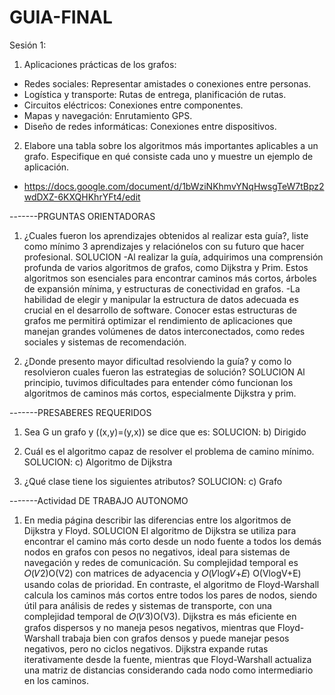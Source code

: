 # GUIA-FINAL

Sesión 1:

1. Aplicaciones prácticas de los grafos:

- Redes sociales: Representar amistades o conexiones entre personas.
- Logística y transporte: Rutas de entrega, planificación de rutas.
- Circuitos eléctricos: Conexiones entre componentes.
- Mapas y navegación: Enrutamiento GPS.
- Diseño de redes informáticas: Conexiones entre dispositivos.
  
2.	Elabore una tabla sobre los algoritmos más importantes aplicables a un grafo. Especifique en qué consiste cada uno y muestre un ejemplo de aplicación.
- https://docs.google.com/document/d/1bWziNKhmvYNqHwsgTeW7tBpz2wdDXZ-6KXQHKhrYFt4/edit

-------PRGUNTAS ORIENTADORAS
1. ¿Cuales fueron los aprendizajes obtenidos al realizar esta guía?, liste como mínimo 3 aprendizajes y relaciónelos con su futuro que hacer profesional.
  SOLUCION
-Al realizar la guía, adquirimos una comprensión profunda de varios algoritmos de grafos, como Dijkstra y Prim. Estos algoritmos son esenciales para encontrar caminos más cortos, árboles de expansión mínima, y estructuras de conectividad en grafos.
-La habilidad de elegir y manipular la estructura de datos adecuada es crucial en el desarrollo de software. Conocer estas estructuras de grafos me permitirá optimizar el rendimiento de aplicaciones que manejan grandes volúmenes de datos interconectados, como redes sociales y sistemas de recomendación.

2. ¿Donde presento mayor dificultad resolviendo la guía? y como lo resolvieron cuales fueron las
estrategias de solución?
   SOLUCION
Al principio, tuvimos dificultades para entender cómo funcionan los algoritmos de caminos más cortos, especialmente Dijkstra y prim.

-------PRESABERES REQUERIDOS
1) Sea G un grafo y ((x,y)=(y,x)) se dice que es:
SOLUCION: b) Dirigido

2) Cuál es el algoritmo capaz de resolver el problema de camino mínimo.
SOLUCION: c) Algoritmo de Dijkstra

3) ¿Qué clase tiene los siguientes atributos?
SOLUCION: c) Grafo

-------Actividad DE TRABAJO AUTONOMO
1. En media página describir las diferencias entre los algoritmos de Dijkstra y Floyd.
SOLUCION
El algoritmo de Dijkstra se utiliza para encontrar el camino más corto desde un nodo fuente a todos los demás nodos en grafos con pesos no negativos, ideal para sistemas de navegación y redes de comunicación. Su complejidad temporal es 𝑂(𝑉2)O(V2) con matrices de adyacencia y 𝑂(𝑉log𝑉+𝐸) O(VlogV+E) usando colas de prioridad. En contraste, el algoritmo de Floyd-Warshall calcula los caminos más cortos entre todos los pares de nodos, siendo útil para análisis de redes y sistemas de transporte, con una complejidad temporal de 𝑂(𝑉3)O(V3). Dijkstra es más eficiente en grafos dispersos y no maneja pesos negativos, mientras que Floyd-Warshall trabaja bien con grafos densos y puede manejar pesos negativos, pero no ciclos negativos. Dijkstra expande rutas iterativamente desde la fuente, mientras que Floyd-Warshall actualiza una matriz de distancias considerando cada nodo como intermediario en los caminos.



